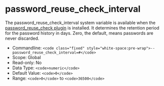 
# password_reuse_check_interval

The password_reuse_check_interval system variable is available when the [password_reuse_check plugin](password-reuse-check-plugin.md) is installed. It determines the retention period for the password history in days. Zero, the default, means passwords are never discarded.


* Commandline: `<code class="fixed" style="white-space:pre-wrap">--password_reuse_check_interval=#</code>`
* Scope: Global
* Read-only: No
* Data Type: `<code>numeric</code>`
* Default Value: `<code>0</code>`
* Range: `<code>0</code>` to `<code>36500</code>`


